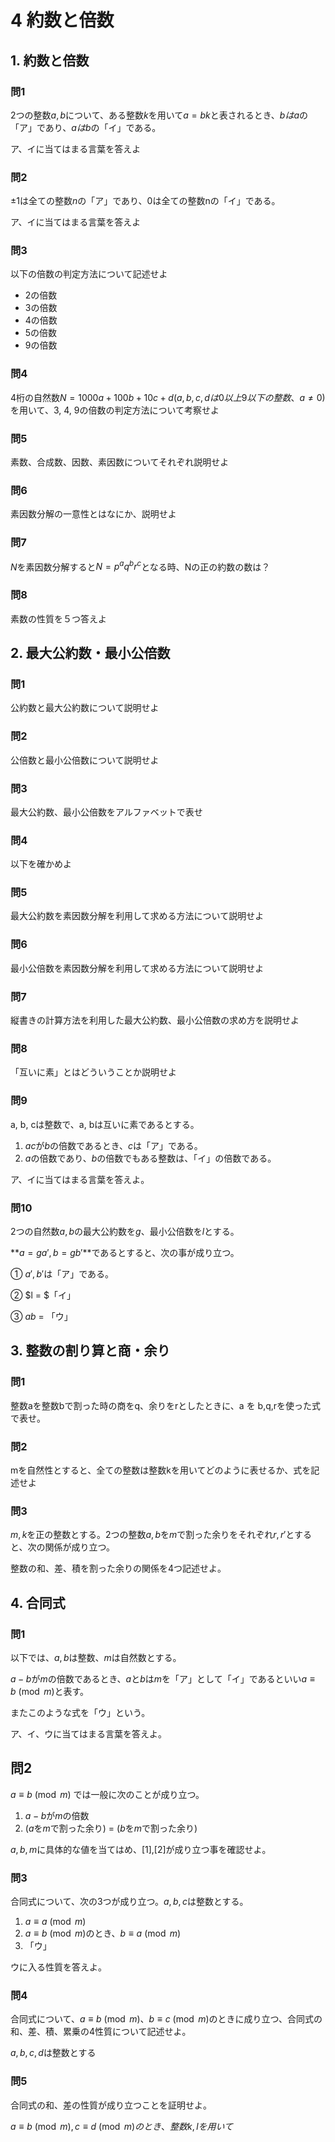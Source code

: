 # 4 約数と倍数

## 1. 約数と倍数

### 問1

2つの整数$a, b$​について、ある整数$k$​を用いて$a = bk$​と表されるとき、$bはa$​の「ア」であり、$aはb$​の「イ」である。

ア、イに当てはまる言葉を答えよ



### 問2

$±1$は全ての整数$n$の「ア」であり、0は全ての整数nの「イ」である。

ア、イに当てはまる言葉を答えよ



### 問3

以下の倍数の判定方法について記述せよ

- 2の倍数
- 3の倍数
- 4の倍数
- 5の倍数
- 9の倍数



### 問4

4桁の自然数$N = 1000a + 100b + 10c + d(a, b, c, dは0以上9以下の整数、a \neq 0)$を用いて、3, 4, 9の倍数の判定方法について考察せよ



### 問5

素数、合成数、因数、素因数についてそれぞれ説明せよ



### 問6

素因数分解の一意性とはなにか、説明せよ



### 問7

$N$を素因数分解すると$N=p^aq^br^c$​となる時、Nの正の約数の数は？



### 問8

素数の性質を５つ答えよ



## 2. 最大公約数・最小公倍数

### 問1

公約数と最大公約数について説明せよ



### 問2

公倍数と最小公倍数について説明せよ



### 問3

最大公約数、最小公倍数をアルファベットで表せ



### 問4

以下を確かめよ



### 問5

最大公約数を素因数分解を利用して求める方法について説明せよ



### 問6

最小公倍数を素因数分解を利用して求める方法について説明せよ



### 問7

縦書きの計算方法を利用した最大公約数、最小公倍数の求め方を説明せよ



### 問8

「互いに素」とはどういうことか説明せよ



### 問9

a, b, cは整数で、a, bは互いに素であるとする。

1. $ac$が$b$の倍数であるとき、$c$は「ア」である。
2. $a$の倍数であり、$b$の倍数でもある整数は、「イ」の倍数である。

ア、イに当てはまる言葉を答えよ。



### 問10

2つの自然数$a, b$の最大公約数を$g$、最小公倍数を$l$とする。

**$a = ga', b = gb'$**であるとすると、次の事が成り立つ。

① $a', b'$は「ア」である。

② $l = $「イ」

③ $ab$ = 「ウ」



## 3. 整数の割り算と商・余り

### 問1

整数aを整数bで割った時の商をq、余りをrとしたときに、a を b,q,rを使った式で表せ。



### 問2

mを自然性とすると、全ての整数は整数kを用いてどのように表せるか、式を記述せよ



### 問3

$m, k$を正の整数とする。2つの整数$a, b$を$m$で割った余りをそれぞれ$r, r'$とすると、次の関係が成り立つ。

整数の和、差、積を割った余りの関係を4つ記述せよ。



## 4. 合同式

### 問1

以下では、$a, b$は整数、$m$は自然数とする。

$a - b$​​が$m$​​の倍数であるとき、$a$​​と$b$​​は$m$​​を「ア」として「イ」であるといい$a \equiv b \pmod m$​​​と表す。

またこのような式を「ウ」という。

ア、イ、ウに当てはまる言葉を答えよ。



## 問2

$a \equiv b \pmod m$ では一般に次のことが成り立つ。

1. $a - b$が$m$の倍数
2. ($a$を$m$で割った余り) = ($b$を$m$で割った余り)

$a, b,m$​に具体的な値を当てはめ、[1],[2]が成り立つ事を確認せよ。



### 問3

合同式について、次の3つが成り立つ。$a, b, c$は整数とする。

1. $a \equiv a \pmod m$
2. $a \equiv b \pmod m$のとき、$b \equiv a \pmod m$
3. 「ウ」

ウに入る性質を答えよ。



### 問4

合同式について、$a \equiv b \pmod m$、$b \equiv c \pmod m$のときに成り立つ、合同式の和、差、積、累乗の4性質について記述せよ。

$a, b, c, d$は整数とする



### 問5

合同式の和、差の性質が成り立つことを証明せよ。

$a \equiv b \pmod m, c \equiv d \pmod mのとき、整数k, lを用いて$





